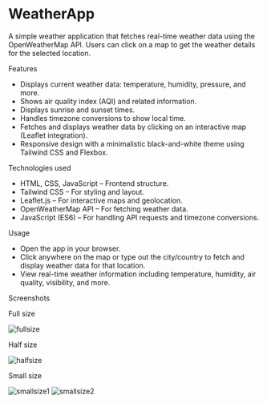 # WeatherApp

A simple weather application that fetches real-time weather data using the OpenWeatherMap API. Users can click on a map to get the weather details for the selected location.

Features
  - Displays current weather data: temperature, humidity, pressure, and more.
  - Shows air quality index (AQI) and related information.
  - Displays sunrise and sunset times.
  - Handles timezone conversions to show local time.
  - Fetches and displays weather data by clicking on an interactive map (Leaflet integration).
  - Responsive design with a minimalistic black-and-white theme using Tailwind CSS and Flexbox.

Technologies used
 - HTML, CSS, JavaScript – Frontend structure.
 - Tailwind CSS – For styling and layout.
 - Leaflet.js – For interactive maps and geolocation.
 - OpenWeatherMap API – For fetching weather data.
 - JavaScript (ES6) – For handling API requests and timezone conversions.

Usage
 - Open the app in your browser.
 - Click anywhere on the map or type out the city/country to fetch and display weather data for that location.
 - View real-time weather information including temperature, humidity, air quality, visibility, and more.

Screenshots

  Full size
  
![fullsize](https://github.com/user-attachments/assets/954c03f5-3587-4fa7-ae00-7077f3e52c1e)

  Half size

![halfsize](https://github.com/user-attachments/assets/b10c5890-17a0-4068-8156-636ead082fb0)

  Small size

![smallsize1](https://github.com/user-attachments/assets/5bd8fb76-5d06-430b-a2e8-fa638fea6997)
![smallsize2](https://github.com/user-attachments/assets/dc86b02f-7425-486b-b74d-a1e1135c02fc)
